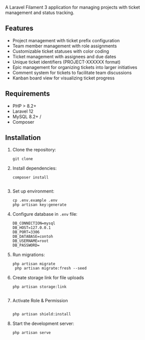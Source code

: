 

A Laravel Filament 3 application for managing projects with ticket management and status tracking.

## Features

- Project management with ticket prefix configuration
- Team member management with role assignments
- Customizable ticket statuses with color coding
- Ticket management with assignees and due dates
- Unique ticket identifiers (PROJECT-XXXXXX format)
- Epic management for organizing tickets into larger initiatives
- Comment system for tickets to facilitate team discussions
- Kanban board view for visualizing ticket progress

## Requirements

- PHP > 8.2+
- Laravel 12
- MySQL 8.2+ / 
- Composer



## Installation

1. Clone the repository:
   ```
   git clone 
   ```

2. Install dependencies:
   ```
   composer install
 
   ```

3. Set up environment:
   ```
   cp .env.example .env
   php artisan key:generate
   ```

4. Configure database in `.env` file:
   ```
   DB_CONNECTION=mysql
   DB_HOST=127.0.0.1
   DB_PORT=3306
   DB_DATABASE=contoh
   DB_USERNAME=root
   DB_PASSWORD=
   ```

5. Run migrations:
   ```
   php artisan migrate
    php artisan migrate:fresh --seed
   ```

6. Create storage link for file uploads
   ```
   php artisan storage:link
   ```

   ```
7. Activate Role & Permission
   ```
   
   php artisan shield:install

   ```

8. Start the development server:
   ```
   php artisan serve
   ```
